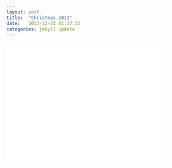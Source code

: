 ```yaml
---
layout: post
title:  "Christmas 2013"
date:   2013-12-22 01:37:33
categories: jekyll update
---
```




<div class="videowrapper">
<iframe width="420" height="315" src="//www.youtube.com/embed/KrltAXoAZvM" frameborder="0" > </iframe>
</div>